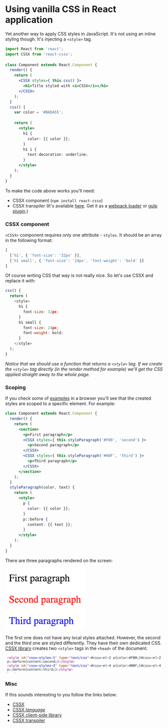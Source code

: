 # Using vanilla CSS in React application

Yet another way to apply CSS styles in JavaScript. It's not using an inline styling though. It's injecting a `<style>` tag.

```jsx
import React from 'react';
import CSSX from 'react-cssx';

class Component extends React.Component {
  render() {
    return (
      <CSSX styles={ this.css() }>
        <h1>Title styled with <i>CSSX</i></h1>
      </CSSX>
    );
  }
  css() {
    var color = '#BADA55';

    return (
      <style>
        h1 {
          color: {{ color }};
        }
        h1 i {
          text-decoration: underline;
        }
      </style>
    );
  }
}
```

To make the code above works you'll need:

* CSSX component (`npm install react-cssx`)
* CSSX transpiler (It's available [here](https://github.com/krasimir/cssx/tree/master/packages/cssx-transpiler). Get it as a [webpack loader](https://github.com/krasimir/cssx/blob/master/packages/cssx-loader) or [gulp plugin](https://github.com/krasimir/cssx/blob/master/packages/gulp-cssx).)

### CSSX component

`<CSSX>` component requires only one attribute - `styles`. It should be an array in the following format:

```js
[
  ['h1', { 'font-size': '32px' }],
  ['h1 small', { 'font-size': '24px', 'font-weight': 'bold' }]
]
```

Of course writing CSS that way is not really nice. So let's use CSSX and replace it with:

```js
css() {
  return (
    <style>
      h1 {
        font-size: 32px;
      }
      h1 small {
        font-size: 24px;
        font-weight: bold;
      }
    </style>
  );
}
```

*Notice that we should use a function that returns a `<style>` tag. If we create the `<style>` tag directly (in the render method for example) we'll get the CSS applied straight away to the whole page.*

### Scoping

If you check some of [examples](https://github.com/krasimir/react-cssx/tree/master/example) in a browser you'll see that the created styles are scoped to a specific element. For example:

```jsx
class Component extends React.Component {
  render() {
    return (
      <section>
        <p>First paragraph</p>
        <CSSX styles={ this.styleParagraph('#F00', 'second') }>
          <p>Second paragraph</p>
        </CSSX>
        <CSSX styles={ this.styleParagraph('#00F', 'third') }>
          <p>Third paragraph</p>
        </CSSX>
      </section>
    );
  }
  styleParagraph(color, text) {
    return (
      <style>
        p {
          color: {{ color }};
        }
        p::before { 
          content: {{ text }};
        }
      </style>
    );
  }
}
```

There are three paragraphs rendered on the screen:

![CSSX](./example/2/result.png)

The first one does not have any local styles attached. However, the second and the third one are styled differently. They have their own dedicated CSS. [CSSX library](https://github.com/krasimir/cssx/tree/master/packages/cssx) creates two `<style>` tags in the `<head>` of the document.

![CSSX](./example/2/result-head.png)

### Misc

If this sounds interesting to you follow the links below:

* [CSSX](https://github.com/krasimir/cssx/)
* [CSSX *language*](https://github.com/krasimir/cssx/blob/master/docs/cssx-lang.md)
* [CSSX client-side library](https://github.com/krasimir/cssx/tree/master/packages/cssx)
* [CSSX transpiler](https://github.com/krasimir/cssx/tree/master/packages/cssx-transpiler)



